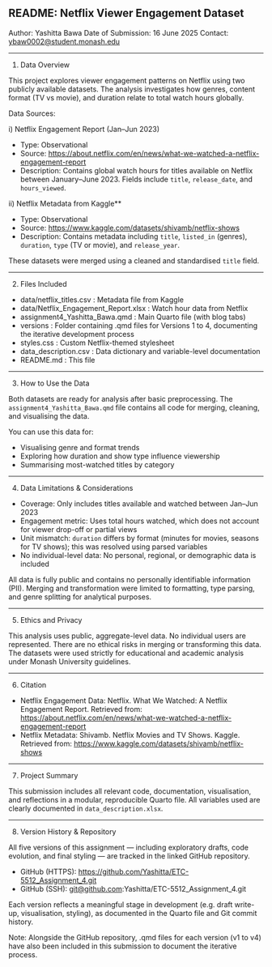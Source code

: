 README: Netflix Viewer Engagement Dataset
------------------------------------------------------------------------

Author: Yashitta Bawa
Date of Submission: 16 June 2025
Contact: ybaw0002@student.monash.edu

------------------------------------------------------------------------

1. Data Overview

This project explores viewer engagement patterns on Netflix using two publicly available datasets. The analysis investigates how genres, content format (TV vs movie), and duration relate to total watch hours globally.

Data Sources:

i) Netflix Engagement Report (Jan–Jun 2023)
  -   Type: Observational
  -   Source: https://about.netflix.com/en/news/what-we-watched-a-netflix-engagement-report
  -   Description: Contains global watch hours for titles available on Netflix between January–June 2023. Fields include `title`, `release_date`, and `hours_viewed`.

ii) Netflix Metadata from Kaggle**
  -   Type: Observational
  -   Source: https://www.kaggle.com/datasets/shivamb/netflix-shows
  -   Description: Contains metadata including `title`, `listed_in` (genres), `duration`, `type` (TV or movie), and `release_year`.

These datasets were merged using a cleaned and standardised `title` field.

------------------------------------------------------------------------

2. Files Included

- data/netflix_titles.csv              : Metadata file from Kaggle
- data/Netflix_Engagement_Report.xlsx  : Watch hour data from Netflix
- assignment4_Yashitta_Bawa.qmd        : Main Quarto file (with blog tabs)
- versions			       : Folder containing .qmd files for Versions 1 to 4, documenting the iterative development process
- styles.css                           : Custom Netflix-themed stylesheet
- data_description.csv                 : Data dictionary and variable-level documentation
- README.md                            : This file

------------------------------------------------------------------------

3. How to Use the Data

Both datasets are ready for analysis after basic preprocessing. The `assignment4_Yashitta_Bawa.qmd` file contains all code for merging, cleaning, and visualising the data.

You can use this data for:

- Visualising genre and format trends
- Exploring how duration and show type influence viewership
- Summarising most-watched titles by category

------------------------------------------------------------------------

4. Data Limitations & Considerations

- Coverage: Only includes titles available and watched between Jan–Jun 2023
- Engagement metric: Uses total hours watched, which does not account for viewer drop-off or partial views
- Unit mismatch: `duration` differs by format (minutes for movies, seasons for TV shows); this was resolved using parsed variables
- No individual-level data: No personal, regional, or demographic data is included

All data is fully public and contains no personally identifiable information (PII). Merging and transformation were limited to formatting, type parsing, and genre splitting for analytical purposes.

------------------------------------------------------------------------

5. Ethics and Privacy

This analysis uses public, aggregate-level data. No individual users are represented. There are no ethical risks in merging or transforming this data. The datasets were used strictly for educational and academic analysis under Monash University guidelines.

------------------------------------------------------------------------

6. Citation

- Netflix Engagement Data: 
  Netflix. What We Watched: A Netflix Engagement Report. 
  Retrieved from: https://about.netflix.com/en/news/what-we-watched-a-netflix-engagement-report
- Netflix Metadata: 
  Shivamb. Netflix Movies and TV Shows. Kaggle. 
  Retrieved from: https://www.kaggle.com/datasets/shivamb/netflix-shows

------------------------------------------------------------------------

7. Project Summary

This submission includes all relevant code, documentation, visualisation, and reflections in a modular, reproducible Quarto file. All variables used are clearly documented in `data_description.xlsx`.

------------------------------------------------------------------------

8. Version History & Repository

All five versions of this assignment — including exploratory drafts, code evolution, and final styling — are tracked in the linked GitHub repository.

- GitHub (HTTPS): https://github.com/Yashitta/ETC-5512_Assignment_4.git  
- GitHub (SSH): git@github.com:Yashitta/ETC-5512_Assignment_4.git

Each version reflects a meaningful stage in development (e.g. draft write-up, visualisation, styling), as documented in the Quarto file and Git commit history.

Note: Alongside the GitHub repository, .qmd files for each version (v1 to v4) have also been included in this submission to document the iterative process.
